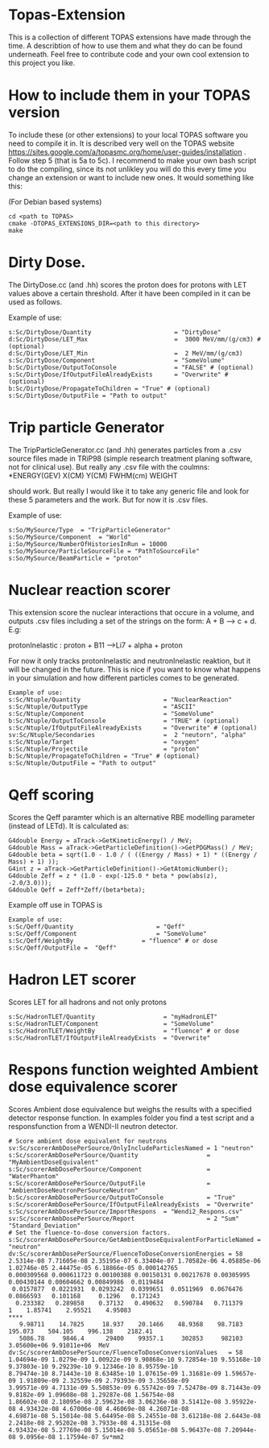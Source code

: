 # Topas-Extension
This is a collection of different TOPAS extensions have made through the time. 
A describtion of how to use them and what they do can be found underneath. Feel free to contribute code and your own cool extension to this project you like.

# How to include them in your TOPAS version

To include these (or other extensions) to your local TOPAS software you need to compile it in. 
It is described very well on the TOPAS website https://sites.google.com/a/topasmc.org/home/user-guides/installation .
Follow step 5 (that is 5a to 5c).
I recommend to make your own bash script to do the compiling, since its not unlikley you will do this every time you change an extension or want to include new ones. It would something like this: 

(For Debian based systems)
```
cd <path to TOPAS>
cmake -DTOPAS_EXTENSIONS_DIR=<path to this directory>
make
```
# Dirty Dose.
The DirtyDose.cc (and .hh) scores the proton does for protons with LET values above a certain threshold. After it have been compiled in it can be used as follows.

Example of use:
```
s:Sc/DirtyDose/Quantity                       = "DirtyDose"
d:Sc/DirtyDose/LET_Max                        =  3000 MeV/mm/(g/cm3) # (optional)
d:Sc/DirtyDose/LET_Min                        =  2 MeV/mm/(g/cm3)
s:Sc/DirtyDose/Component                      = "SomeVolume" 
b:Sc/DirtyDose/OutputToConsole                = "FALSE" # (optional)
s:Sc/DirtyDose/IfOutputFileAlreadyExists      = "Overwrite" # (optional)
b:Sc/DirtyDose/PropagateToChildren = "True" # (optional)
s:Sc/DirtyDose/OutputFile = "Path to output"
```
# Trip particle Generator
The TripParticleGenerator.cc (and .hh) generates particles from a .csv source files made in TRiP98 (simple research treatment planing software, not for clinical use). 
But really any .csv file with the coulmns: 
*ENERGY(GEV) X(CM) Y(CM) FWHM(cm) WEIGHT 

should work. But really I would like it to take any generic file and look for these 5 parameters and the work. But for now it is .csv files.

Example of use:
```
s:So/MySource/Type  = "TripParticleGenerator"
s:So/MySource/Component  = "World"
i:So/MySource/NumberOfHistoriesInRun = 10000
s:So/MySource/ParticleSourceFile = "PathToSourceFile"
s:So/MySource/BeamParticle = "proton"
```

# Nuclear reaction scorer

This extension score the nuclear interactions that occure in a volume, and outputs .csv files including a set of the strings on the form:
A + B --> c + d. E.g:

protonInelastic : proton + B11 -->Li7 + alpha + proton

For now it only tracks protonInelastic and neutronInelastic reaktion, but it will be changed in the future. This is nice if you want to know what happens in your simulation and how different particles comes to be generated.
```
Example of use:
s:Sc/Ntuple/Quantity                       = "NuclearReaction"
s:Sc/Ntuple/OutputType                     = "ASCII"
s:Sc/Ntuple/Component                      = "SomeVolume"
b:Sc/Ntuple/OutputToConsole                = "TRUE" # (optional)
s:Sc/Ntuple/IfOutputFileAlreadyExists      = "Overwrite" # (optional)
sv:Sc/Ntuple/Secondaries                   =  2 "neutorn", "alpha"
s:Sc/Ntuple/Target                         = "oxygen"
s:Sc/Ntuple/Projectile                     = "proton"
b:Sc/Ntuple/PropagateToChildren = "True" # (optional)
s:Sc/Ntuple/OutputFile = "Path to output"
```

# Qeff scoring

Scores the Qeff paramter which is an alternative RBE modelling parameter (instead of LETd). 
It is calculated as: 


```
G4double Energy = aTrack->GetKineticEnergy() / MeV;
G4double Mass = aTrack->GetParticleDefinition()->GetPDGMass() / MeV;
G4double beta = sqrt(1.0 - 1.0 / ( ((Energy / Mass) + 1) * ((Energy / Mass) + 1) ));
G4int z = aTrack->GetParticleDefinition()->GetAtomicNumber();
G4double Zeff = z * (1.0 - exp(-125.0 * beta * pow(abs(z), -2.0/3.0)));
G4double Qeff = Zeff*Zeff/(beta*beta);
```
Example off use in TOPAS is 

```
Example of use:
s:Sc/Qeff/Quantity                       = "Qeff"
s:Sc/Qeff/Component                      = "SomeVolume"
s:Sc/Qeff/WeightBy                   = "fluence" # or dose
s:Sc/Qeff/OutputFile =  "Qeff"
```
# Hadron LET scorer
Scores LET for all hadrons and not only protons
```
s:Sc/HadronTLET/Quantity                   = "myHadronLET"
s:Sc/HadronTLET/Component                  = "SomeVolume"
s:Sc/HadronTLET/WeightBy                   = "fluence" # or dose
s:Sc/HadronTLET/IfOutputFileAlreadyExists  = "Overwrite"
```
# Respons function weighted Ambient dose equivalence scorer

Scores Ambient dose equivalence but weighs the results with a specified detector response function. 
In examples folder you find a test script and a responsfunction from a WENDI-II neutron detector.

```
# Score ambient dose equivalent for neutrons
sv:Sc/scorerAmbDosePerSource/OnlyIncludeParticlesNamed = 1 "neutron"
s:Sc/scorerAmbDosePerSource/Quantity                   = "MyAmbientDoseEquivalent"
s:Sc/scorerAmbDosePerSource/Component                  = "WaterPhantom"
s:Sc/scorerAmbDosePerSource/OutputFile                 = "AmbientDoseNeutronPerSourceNeutron"
b:Sc/scorerAmbDosePerSource/OutputToConsole            = "True"
s:Sc/scorerAmbDosePerSource/IfOutputFileAlreadyExists  = "Overwrite"
s:Sc/scorerAmbDosePerSource/ImportRespons  = "Wendi2_Respons.csv"
sv:Sc/scorerAmbDosePerSource/Report                    = 2 "Sum" "Standard_Deviation"
# Set the fluence-to-dose conversion factors.
s:Sc/scorerAmbDosePerSource/GetAmbientDoseEquivalentForParticleNamed = "neutron"
dv:Sc/scorerAmbDosePerSource/FluenceToDoseConversionEnergies = 58
2.5314e-08 7.71605e-08 2.35195e-07 6.33404e-07 1.70582e-06 4.05885e-06 1.02746e-05 2.44475e-05 6.18866e-05 0.000142765
0.000309568 0.000611723 0.00100388 0.00150131 0.00217678 0.00305995 0.00430144 0.00604662 0.00849986  0.0119484
 0.0157877  0.0221931  0.0293242  0.0399651  0.0511969  0.0676476  0.0866593   0.101168     0.1296   0.171243
  0.233382   0.289858    0.37132   0.490632   0.590784   0.711379          1    1.85741    2.95521    4.95083
****
   9.98711    14.7825     18.937    20.1466    48.9368    98.7183    195.073    504.105    996.138    2182.41
   5086.78     9846.4      29400    99357.1     302853     982103 3.05600e+06 9.91011e+06  MeV
dv:Sc/scorerAmbDosePerSource/FluenceToDoseConversionValues   = 58
1.04694e-09 1.0279e-09 1.00922e-09 9.90868e-10 9.72854e-10 9.55168e-10 9.37803e-10 9.29239e-10 9.12346e-10 8.95759e-10
8.79474e-10 8.71443e-10 8.63485e-10 1.07615e-09 1.31681e-09 1.59657e-09 1.91809e-09 2.32559e-09 2.79393e-09 3.35658e-09
3.99571e-09 4.7131e-09 5.50853e-09 6.55742e-09 7.52478e-09 8.71443e-09 9.8182e-09 1.09608e-08 1.29287e-08 1.56754e-08
1.86602e-08 2.18095e-08 2.59623e-08 3.06236e-08 3.51412e-08 3.95922e-08 4.93432e-08 4.67006e-08 4.46069e-08 4.26071e-08
4.69871e-08 5.15014e-08 5.64495e-08 5.24551e-08 3.61218e-08 2.6443e-08 2.2418e-08 2.95202e-08 3.7933e-08 4.31315e-08
4.93432e-08 5.27769e-08 5.15014e-08 5.05651e-08 5.96437e-08 7.20944e-08 9.0956e-08 1.17594e-07 Sv*mm2
